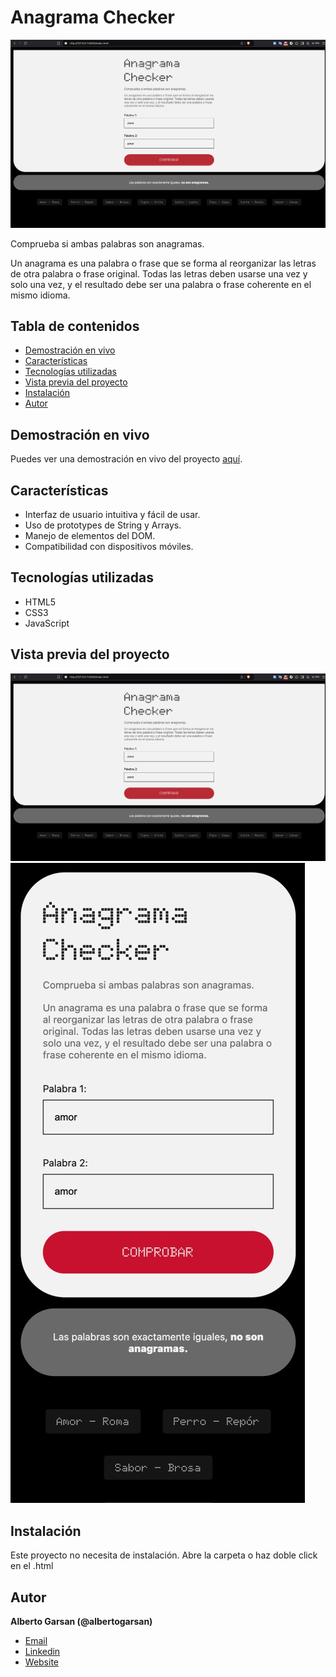 # Anagrama Checker

![Vista previa del proyecto](assets/1.png)

Comprueba si ambas palabras son anagramas. 

Un anagrama es una palabra o frase que se forma al reorganizar las letras de otra palabra o frase original. Todas las letras deben usarse una vez y solo una vez, y el resultado debe ser una palabra o frase coherente en el mismo idioma.

## Tabla de contenidos

- [Demostración en vivo](#demostración-en-vivo)
- [Características](#características)
- [Tecnologías utilizadas](#tecnologías-utilizadas)
- [Vista previa del proyecto](#vista-previa-del-proyecto)
- [Instalación](#instalación)
- [Autor](#Autor)

## Demostración en vivo

Puedes ver una demostración en vivo del proyecto [aquí](https://albertogarsan.github.io/anagrama/).

## Características

- Interfaz de usuario intuitiva y fácil de usar.
- Uso de prototypes de String y Arrays.
- Manejo de elementos del DOM.
- Compatibilidad con dispositivos móviles.

## Tecnologías utilizadas

- HTML5
- CSS3
- JavaScript

## Vista previa del proyecto

![Vista previa del proyecto](assets/1.png)
![Vista previa del proyecto](assets/2.jpeg)


## Instalación
Este proyecto no necesita de instalación. Abre la carpeta o haz doble click en el .html

## Autor
**Alberto Garsan (@albertogarsan)**
- [Email](mailto:albertogarsan@outlook.com)
- [Linkedin](https://www.linkedin.com/albertogarciasan)
- [Website](https://www.albertogarsan.com/)

